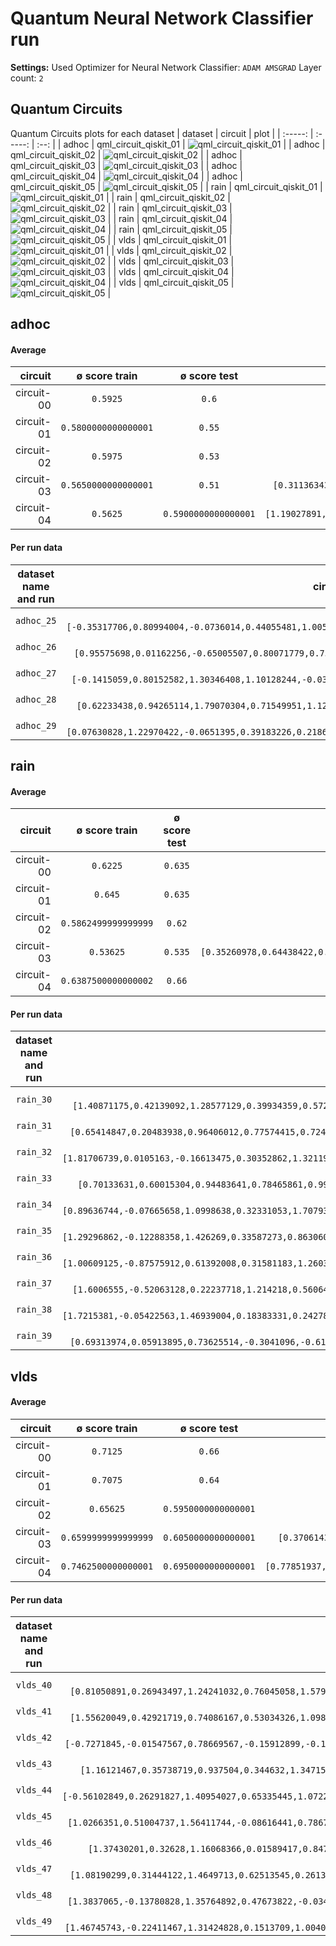 # Quantum Neural Network Classifier run

**Settings:**
Used Optimizer for Neural Network Classifier: `ADAM AMSGRAD`
Layer count: `2`

## Quantum Circuits
Quantum Circuits plots for each dataset
| dataset | circuit | plot |
| :-----: | :-----: | :--: |
| adhoc | qml_circuit_qiskit_01 | <img src="assets/adhoc-qml_circuit_qiskit_01-(3,2)-16-05-2022_00-31-48.png" alt="qml_circuit_qiskit_01" /> |
| adhoc | qml_circuit_qiskit_02 | <img src="assets/adhoc-qml_circuit_qiskit_02-(3,2)-16-05-2022_00-31-48.png" alt="qml_circuit_qiskit_02" /> |
| adhoc | qml_circuit_qiskit_03 | <img src="assets/adhoc-qml_circuit_qiskit_03-(3,2)-16-05-2022_00-31-48.png" alt="qml_circuit_qiskit_03" /> |
| adhoc | qml_circuit_qiskit_04 | <img src="assets/adhoc-qml_circuit_qiskit_04-(3,2)-16-05-2022_00-31-48.png" alt="qml_circuit_qiskit_04" /> |
| adhoc | qml_circuit_qiskit_05 | <img src="assets/adhoc-qml_circuit_qiskit_05-(3,2)-16-05-2022_00-31-48.png" alt="qml_circuit_qiskit_05" /> |
| rain | qml_circuit_qiskit_01 | <img src="assets/rain-qml_circuit_qiskit_01-(5,2)-16-05-2022_00-31-48.png" alt="qml_circuit_qiskit_01" /> |
| rain | qml_circuit_qiskit_02 | <img src="assets/rain-qml_circuit_qiskit_02-(5,2)-16-05-2022_00-31-48.png" alt="qml_circuit_qiskit_02" /> |
| rain | qml_circuit_qiskit_03 | <img src="assets/rain-qml_circuit_qiskit_03-(5,2)-16-05-2022_00-31-48.png" alt="qml_circuit_qiskit_03" /> |
| rain | qml_circuit_qiskit_04 | <img src="assets/rain-qml_circuit_qiskit_04-(5,2)-16-05-2022_00-31-48.png" alt="qml_circuit_qiskit_04" /> |
| rain | qml_circuit_qiskit_05 | <img src="assets/rain-qml_circuit_qiskit_05-(5,2)-16-05-2022_00-31-48.png" alt="qml_circuit_qiskit_05" /> |
| vlds | qml_circuit_qiskit_01 | <img src="assets/vlds-qml_circuit_qiskit_01-(5,2)-16-05-2022_00-31-48.png" alt="qml_circuit_qiskit_01" /> |
| vlds | qml_circuit_qiskit_02 | <img src="assets/vlds-qml_circuit_qiskit_02-(5,2)-16-05-2022_00-31-48.png" alt="qml_circuit_qiskit_02" /> |
| vlds | qml_circuit_qiskit_03 | <img src="assets/vlds-qml_circuit_qiskit_03-(5,2)-16-05-2022_00-31-48.png" alt="qml_circuit_qiskit_03" /> |
| vlds | qml_circuit_qiskit_04 | <img src="assets/vlds-qml_circuit_qiskit_04-(5,2)-16-05-2022_00-31-48.png" alt="qml_circuit_qiskit_04" /> |
| vlds | qml_circuit_qiskit_05 | <img src="assets/vlds-qml_circuit_qiskit_05-(5,2)-16-05-2022_00-31-48.png" alt="qml_circuit_qiskit_05" /> |


## adhoc
#### Average
| circuit | ø score train | ø score test | ø weights |
| ------: | :-----------: | :----------: | :-------: |
| circuit-00 | `0.5925` | `0.6` | `[0.23194334,0.75908875,0.46107423,0.68997736,0.6133991,0.29618265,-0.00863229,1.06296646,0.41559411,0.88468027,0.62814528,0.68811281]` |
| circuit-01 | `0.5800000000000001` | `0.55` | `[0.41594947,0.6558683,0.75034474,0.69450177,0.87158685,0.85755351,0.06219925,1.07353499,0.75257482,0.53236263,0.90907727,0.68409583]` |
| circuit-02 | `0.5975` | `0.53` | `[0.77698681,0.19349111,-0.10369333,0.98029824,0.29306571,-0.12856972]` |
| circuit-03 | `0.5650000000000001` | `0.51` | `[0.31136343,0.35923246,0.01678114,0.54463815,0.74742448,0.4875799,0.27446927,0.36924752,0.84438474,0.37953883,0.27142833,0.36674063,0.40723448,0.3840561,-0.1604631,0.2778155,0.55980308,0.41579545]` |
| circuit-04 | `0.5625` | `0.5900000000000001` | `[1.19027891,-0.0310812,0.62676461,1.25652192,0.31283821,0.19782957,0.12750561,1.21403005,0.61272295,0.26236595,0.38689398,0.64398316,0.90492816,0.36654244,0.77347954,0.42161136,0.62951023,0.41801374]` |


#### Per run data
| dataset name and run | circuit-00: score (train, test) and weights  | circuit-01: score (train, test) and weights  | circuit-02: score (train, test) and weights  | circuit-03: score (train, test) and weights  | circuit-04: score (train, test) and weights  |
| :----------: | :--------: | :--------: | :--------: | :--------: | :--------: |
| `adhoc_25` | `[0.5875,0.65]`, `[-0.35317706,0.80994004,-0.0736014,0.44055481,1.00596843,-0.24829461,-0.19330841,1.36634014,-0.03625876,0.9247251,0.38892336,0.04954814]` | `[0.55,0.5]`, `[-0.12761748,1.27440475,1.62179407,1.58474683,0.57166361,0.74094518,-0.18177646,1.57183405,0.98554501,0.68681653,0.19483069,0.44878415]` | `[0.6125,0.5]`, `[0.95772119,0.28039118,-0.29517352,0.8734679,0.44136612,-0.27501195]` | `[0.5625,0.6]`, `[0.11746491,0.35275507,-0.12881106,0.87846155,0.46479921,0.26540215,-0.4342976,0.59038351,0.74206115,0.23309043,-0.20030809,0.44476472,0.77720634,-0.32534964,-0.32008069,0.31742628,0.80741856,0.64841603]` | `[0.575,0.65]`, `[1.0727962,0.21363988,0.18928955,1.21034789,0.60082452,0.29328319,-0.03026857,1.54878186,0.44558856,1.06561875,0.56673868,0.8721301,1.47556167,0.32378409,0.62050765,0.45097864,0.90607557,0.93022558]` |
| `adhoc_26` | `[0.5875,0.5]`, `[0.95575698,0.01162256,-0.65005507,0.80071779,0.7538695,0.49794338,0.30317096,1.23582415,1.35103403,0.18441246,1.23412957,1.33441009]` | `[0.5875,0.6]`, `[0.51385325,0.53560405,0.14037165,0.48616788,0.90301022,1.05839197,0.51961642,0.62940581,1.07892612,0.69228449,1.14399941,1.08502282]` | `[0.5625,0.5]`, `[0.78554653,0.56221261,0.11311481,1.10787274,0.66739892,0.12324065]` | `[0.5125,0.45]`, `[0.21255383,-0.07271486,0.36649431,-0.14541308,1.25932955,0.31528924,0.43482057,-0.04632345,0.24891801,0.01355871,0.10175694,-0.31307741,-0.45694257,1.27547727,-0.15484312,0.00928756,0.44939839,0.48787714]` | `[0.55,0.7]`, `[1.4127925,-0.31967366,1.41532309,0.78974201,0.68970258,0.25109236,-0.06049677,1.1189099,0.32220999,-0.67809236,0.60079597,0.96625248,0.29021816,0.67404549,0.77599327,0.27243769,0.39130363,0.14097056]` |
| `adhoc_27` | `[0.6125,0.45]`, `[-0.1415059,0.80152582,1.30346408,1.10128244,-0.03440082,0.7780658,-0.24093187,0.84281858,1.45667057,0.72259732,0.30222782,0.39228346]` | `[0.6375,0.35]`, `[0.82610602,0.16581997,0.99417643,-0.4280468,1.24196412,1.45571657,0.29032297,0.3801424,1.03318862,-0.15447503,1.33723275,0.13984142]` | `[0.575,0.4]`, `[0.26403922,0.01310327,-0.44279643,1.19711385,0.1366751,0.11946914]` | `[0.6125,0.35]`, `[0.32550559,0.29951008,-0.24181476,0.05846803,0.73701264,-0.09235915,0.01009911,1.43466486,0.42082258,-0.05490512,0.61934154,0.25311314,1.33683544,-0.39296069,0.03546106,0.4651611,0.63728421,0.09184215]` | `[0.6375,0.3]`, `[1.49123815,-0.02394168,0.64697969,1.38362246,0.16372252,-0.62191858,0.55653197,1.13356905,0.66584165,1.18601249,0.24185155,0.36494694,1.07862983,0.36994336,0.80248026,0.68482668,0.59000305,0.27479984]` |
| `adhoc_28` | `[0.6,0.6]`, `[0.62233438,0.94265114,1.79070304,0.71549951,1.12290703,0.50361184,0.26824438,1.20057066,0.02180891,1.3554155,0.88348636,1.51264361]` | `[0.5625,0.55]`, `[1.05438076,0.5629104,1.85996869,0.97612383,0.81418254,0.72252492,0.42046458,1.24086149,0.49399242,0.68944716,1.00362684,1.61444892]` | `[0.6375,0.55]`, `[1.06426239,0.09215243,-0.11792913,0.78186272,0.05762668,-0.38924063]` | `[0.6,0.5]`, `[0.89541414,1.43936908,0.10995339,0.85422333,1.06118213,1.05616646,1.43684774,-0.27960086,1.30016142,1.66735614,0.60492426,0.65621378,-0.22613128,1.38938729,-0.32780613,0.09743623,0.65658296,0.7571831]` | `[0.5625,0.6]`, `[1.14598486,-0.00691838,0.09849336,1.55668298,0.10856597,0.40480074,0.04969026,0.94211898,0.70882019,0.14250517,0.16799324,0.26498507,0.77701991,0.21301403,0.71851807,0.25066891,0.81500291,0.33502543]` |
| `adhoc_29` | `[0.575,0.8]`, `[0.07630828,1.22970422,-0.0651395,0.39183226,0.21865134,-0.05041316,-0.18033653,0.66927878,-0.71528421,1.23625097,0.33195928,0.15167873]` | `[0.5625,0.75]`, `[-0.18697519,0.74060234,-0.86458712,0.85351712,0.82711374,0.31018892,-0.73763127,1.54543119,0.17122193,0.74773998,0.86569667,0.13238183]` | `[0.6,0.7]`, `[0.81336471,0.01959605,0.22431763,0.941174,0.16226172,-0.22130579]` | `[0.5375,0.65]`, `[0.00587867,-0.22275705,-0.02191617,1.07745094,0.21479886,0.8934008,-0.07512348,0.14711354,1.50996056,0.03859399,0.23142698,0.7926889,0.60520445,-0.02627371,-0.03504661,0.49976634,0.24833128,0.09365884]` | `[0.4875,0.7]`, `[0.82858284,-0.01851215,0.78373737,1.34221426,0.00137548,0.66189015,0.12207118,1.32677045,0.92115434,-0.40421433,0.35709047,0.75160119,0.90321122,0.25192526,0.94989844,0.44914488,0.44516599,0.40904729]` |


## rain
#### Average
| circuit | ø score train | ø score test | ø weights |
| ------: | :-----------: | :----------: | :-------: |
| circuit-00 | `0.6225` | `0.635` | `[1.17920246,-0.03541176,0.85966083,0.43322118,0.7634201,0.1523498,0.59013349,0.64739669,0.34240331,0.49056907,0.83935489,-0.12985498,0.92616163,0.72780761,1.03978248,0.12027326,0.69336758,0.58870785,0.17203472,0.53968684]` |
| circuit-01 | `0.645` | `0.635` | `[1.03848064,0.0792923,0.64483247,0.50857745,0.80144813,-0.11997037,0.54106231,0.66475957,0.02459987,0.23511356,0.68516241,0.08017577,0.63409283,0.81129176,1.13191563,0.2142094,0.71362339,0.30747315,0.16177377,0.26030236]` |
| circuit-02 | `0.5862499999999999` | `0.62` | `[-0.05822598,0.86989917,0.57894476,0.07524438,0.1061666,0.02950168,0.73343522,0.60156934,0.28996971,0.24752398]` |
| circuit-03 | `0.53625` | `0.535` | `[0.35260978,0.64438422,0.31647926,0.57862872,0.83450426,0.33721283,0.5506662,0.30247795,0.24557069,0.31084549,0.40588933,0.36026826,0.38546269,0.26764504,0.47522827,0.2677799,0.531041,0.31518526,0.61652426,0.64190065,0.17190835,0.94112676,0.5171793,0.58078146,0.60051545,0.44231937,0.44483097,0.47276092,0.58734178,0.50092631]` |
| circuit-04 | `0.6387500000000002` | `0.66` | `[]` |


#### Per run data
| dataset name and run | circuit-00: score (train, test) and weights  | circuit-01: score (train, test) and weights  | circuit-02: score (train, test) and weights  | circuit-03: score (train, test) and weights  | circuit-04: score (train, test) and weights  |
| :----------: | :--------: | :--------: | :--------: | :--------: | :--------: |
| `rain_30` | `[0.6125,0.65]`, `[1.40871175,0.42139092,1.28577129,0.39934359,0.57262938,0.8405726,0.22698286,1.51801634,0.86299406,1.10006892,0.65908505,-0.29884787,1.23494828,1.04730829,1.36752789,0.72755412,0.88369402,0.97999548,0.23434778,1.06610003]` | `[0.65,0.65]`, `[1.09319374,-0.71407331,0.37440353,0.33919699,1.10560473,-0.2144952,0.42451862,0.82984893,0.0916362,0.21556019,0.62150872,-0.27689358,-0.38835641,0.56646243,1.10937154,-0.04751444,0.73152306,0.09511436,-0.05179831,0.00468976]` | `[0.5625,0.65]`, `[-0.04575318,0.73552742,0.49008772,-0.24196069,-0.32638635,0.17678916,0.70023591,0.6408417,0.49039376,0.69944475]` | `[0.4375,0.35]`, `[0.47694732,0.7317557,0.38149784,0.65373118,0.70001031,0.45690493,0.99429581,0.83773226,0.11531552,0.85970089,0.57373305,0.8885474,0.83465929,0.3162841,0.16636131,0.77405821,0.97487298,0.4294156,0.82573061,0.88521642,0.6715978,0.61586233,0.41893451,0.29530119,0.17402096,0.53417409,0.63242409,0.72378858,0.4605817,0.49241021]` | `[0.6625,0.75]`, `[-0.05745135,0.70585338,0.41120301,0.02614122,0.59835441,0.42695853,-0.25199623,1.49240365,-0.11867431,0.39788691,0.34772795,1.23749981,0.85223657,0.42786363,0.83197192,0.13565459,1.18841347,0.091323,0.09543525,0.48039333,0.21436868,0.22299377,1.41042315,0.24352812,0.89453914,0.5759199,0.09451111,0.84148551,0.36498335,0.4428989]` |
| `rain_31` | `[0.6,0.5]`, `[0.65414847,0.20483938,0.96406012,0.77574415,0.72456463,1.22044585,0.66473288,1.29040798,0.50865216,1.15553368,1.36881145,-0.25566954,1.49050458,0.89479769,0.99714621,0.37915333,0.00402869,1.43331924,0.78137242,1.14056947]` | `[0.575,0.45]`, `[0.34983247,0.73772356,0.44889872,0.37767666,0.85734069,0.66429324,0.07748491,1.30804098,0.82498734,0.70262091,1.47048485,0.73908433,1.45306408,1.38453123,1.1975048,0.98275158,0.94305869,0.68838751,0.74903148,1.1850096]` | `[0.5875,0.45]`, `[-0.20050019,0.91112341,0.45554278,-0.10219423,0.27399333,-0.11442942,0.92102716,0.56634174,0.38966904,-0.02897528]` | `[0.5625,0.4]`, `[0.24301584,1.34992377,-0.12483757,1.45959598,1.44925807,0.41059782,-0.04119756,0.64067232,0.16096198,-0.16766467,1.05399994,-0.26155135,1.19498628,0.148123,0.82326452,0.39938691,0.71369251,0.64204709,1.45412478,1.12835003,-0.39581868,1.28144676,-0.04953553,0.65762696,1.21379198,0.67342267,0.82611205,0.37333861,0.16363448,0.16397631]` | `[0.575,0.4]`, `[0.04529466,0.05234508,1.57776121,0.0311064,1.4952709,-0.15016594,0.47430049,1.05825041,0.06397093,-0.62438467,1.2572673,1.0622739,0.26196589,0.74229977,0.69337759,0.08937145,0.99835139,1.15265815,0.09396632,0.53036638,-0.10149012,0.72307968,1.2335984,0.80624256,0.04793167,0.64238062,0.5241254,0.52769945,0.29645059,0.54789285]` |
| `rain_32` | `[0.6875,0.6]`, `[1.81706739,0.0105163,-0.16613475,0.30352862,1.32119727,-0.16890062,-0.08113868,-0.02301355,0.07445918,0.19914288,0.46107091,-0.50353381,0.35122264,0.94264864,0.91213863,-0.2122615,0.9634803,0.79325023,-0.22367295,0.13543431]` | `[0.7,0.55]`, `[1.24223942,-0.50942102,0.33483344,0.46771726,1.23589431,-0.323197,0.33479836,0.27458234,-0.30040166,-0.54554065,1.25355349,-0.13171813,0.28091256,1.17402256,1.63435493,-0.31962012,0.4382316,0.4876729,0.08293162,0.45162731]` | `[0.675,0.8]`, `[-0.50459531,0.77548458,0.51254783,0.62893328,1.13955088,0.08330522,0.45597417,0.3779029,-0.08148654,-0.93365935]` | `[0.6625,0.65]`, `[0.04370313,1.5440631,0.15534774,-0.0186533,1.64747192,0.33895723,1.38409171,-0.19439663,0.89772171,0.81545898,0.4935053,0.22120584,-0.39360186,1.41982597,-0.45840496,0.0992056,0.86320567,0.19171552,0.90776243,1.36878928,-0.27618468,1.50548048,0.84044943,-0.18452146,1.02665219,0.0711004,0.62219952,0.1957461,0.41942042,0.4781742]` | `[0.6625,0.55]`, `[-0.01850428,0.78752897,-0.27350605,0.17722278,0.42388555,0.38624338,-0.03357098,1.54039534,-0.04795165,1.27181688,0.30400125,0.97397892,0.90049042,0.16987039,0.13172816,0.39754084,1.15061873,1.09162772,0.03653955,0.39065801,0.05419377,0.17518405,0.71799596,0.66334388,0.59061821,0.51569408,0.54848855,0.99835908,0.46646203,0.57136023]` |
| `rain_33` | `[0.5,0.55]`, `[0.70133631,0.60015304,0.94483641,0.78465861,0.99613616,0.99353891,0.72945805,1.15804382,1.0566948,0.93040165,0.68159092,0.56222997,0.80461793,0.70391544,0.9250744,0.98954924,0.93931084,0.40645264,0.77301388,1.46240873]` | `[0.6125,0.7]`, `[1.72813818,0.47251505,1.68174436,-0.01663497,0.41161403,-0.48367706,1.33527529,1.33506945,0.10112205,0.62421228,0.17210172,0.19756123,1.33852897,0.01214552,1.38512207,0.09823798,0.37172865,-0.0319941,0.23832864,-0.11751412]` | `[0.6,0.6]`, `[0.2751815,0.6975783,0.71261614,-0.05262672,-0.67624667,-0.09238101,0.77130228,0.74466524,0.28955327,1.07684047]` | `[0.5125,0.5]`, `[-0.28582739,1.3678537,0.52016016,0.360982,1.47537831,0.45993343,-0.30330488,1.43344829,-0.15680691,0.1390386,0.87501541,0.25077206,-0.13043315,-0.19691272,0.7535053,0.58640348,0.73832546,0.0553483,-0.25377516,1.11552509,-0.17971163,1.59523117,1.3863089,0.44921002,1.41316429,0.53802968,0.10223845,0.38957948,0.33542703,0.53902593]` | `[0.675,0.75]`, `[0.53733205,0.6679788,0.77755411,-0.10349682,0.54104452,-0.08189928,0.53575172,1.00302097,0.2416563,0.07766577,0.99783302,1.05575027,0.84396773,0.36418835,0.41435587,0.0833858,0.91643194,0.22969728,-0.08544398,0.51717962,0.33620876,0.51034087,1.38720513,0.57121205,0.65707739,0.33862283,0.41539736,0.43964658,0.77548423,0.13334067]` |
| `rain_34` | `[0.675,0.7]`, `[0.89636744,-0.07665658,1.0998638,0.32331053,1.70793574,0.33368093,0.68346076,-0.11473787,0.24229568,1.70159985,-0.67771264,-0.06257646,1.67767981,0.4601895,1.02966555,0.09117632,0.83476799,-0.01610065,-0.02558288,0.34845056]` | `[0.7125,0.65]`, `[1.43439649,0.60937841,1.06452916,0.10796006,0.76981273,-0.72935752,0.72915035,1.10130452,0.06024047,0.20031992,0.29082062,1.23674331,1.63596185,0.36297886,1.25978818,0.28616249,0.74555675,-0.30382267,0.49745639,-0.12175383]` | `[0.5625,0.6]`, `[-0.04743238,0.91278383,0.50389783,-0.17931969,0.33944184,0.05588015,0.79057734,0.63476666,0.32313172,0.19287889]` | `[0.5375,0.5]`, `[1.32849187,0.10434181,0.29996938,1.57952288,0.38835129,1.20886913,1.03876452,-0.19151493,0.21714123,-0.1901748,0.22276339,0.22076247,-0.05395369,0.00764228,0.02353018,0.05906862,-0.23422318,-0.27429591,1.38367948,-0.31215971,1.57803404,0.82927483,0.28537941,1.23853667,0.73070429,0.43131416,0.11913888,-0.02674922,0.26640855,0.49782459]` | `[0.7,0.6]`, `[0.02627652,0.39617552,0.74280525,-0.10975186,1.21896804,-0.04404575,0.30706902,0.99078212,0.18131114,0.19531431,0.1326516,1.07391277,0.52711931,0.57874116,0.10468559,-0.03014262,0.8198203,0.29134585,-0.16520266,0.6418222,0.15526961,0.47046415,1.33555687,0.81487735,0.03333783,0.63939125,0.49315365,1.01015569,0.11352936,0.28222262]` |
| `rain_35` | `[0.6625,0.65]`, `[1.29296862,-0.12288358,1.426269,0.33587273,0.86306074,-0.63867564,1.31100003,0.36505366,-0.36852466,-0.15022645,0.85723052,0.03678222,0.68071413,1.07851391,1.18015868,-0.37978885,0.36145291,-0.14927865,0.15118547,0.53937431]` | `[0.6375,0.7]`, `[1.50544597,-0.12064368,0.03091975,0.78789197,0.88071543,-0.51620804,0.21608807,0.56568232,-0.03859479,-0.15791216,0.87706355,-0.66568057,0.42220737,1.11488069,1.41375065,-0.21353611,0.9638084,0.37655757,-0.22008606,0.50333304]` | `[0.5625,0.7]`, `[0.06267914,1.26547139,0.77503499,0.56963499,0.45075338,0.11229149,0.52298952,0.45688641,-0.09129725,-0.03856031]` | `[0.5125,0.65]`, `[0.07933924,1.50388508,-0.28700768,0.4576595,-0.22084153,-0.19706427,-0.00773394,0.32978878,-0.16283183,0.52549963,-0.28089621,0.14237723,1.00553083,-0.18126568,1.01285382,-0.05830859,0.37659464,0.52539216,-0.25545455,0.2463719,0.09173013,1.59283621,-0.01657807,0.70192472,0.10825372,0.74029516,0.54661426,1.01464924,0.72592372,0.25341665]` | `[0.6125,0.65]`, `[-5.82223024e-02,1.12384591e-01,1.12861360e+00,7.33094427e-03,6.51877468e-01,5.64982592e-01,-4.22321133e-01,1.24109312e+00,-5.59620793e-01,1.49047006e+00,8.27383511e-01,1.21406165e+00,8.40956422e-01,7.27179416e-02,5.70431377e-02,4.65046666e-01,6.98300908e-01,-2.63302978e-01,1.03852527e-03,2.48191970e-01,-4.76840527e-03,-7.90305291e-02,7.69058334e-01,4.14933791e-01,7.21986547e-01,1.37613085e-02,6.43807535e-01,8.01237052e-01,1.78141981e-01,4.53829135e-01]` |
| `rain_36` | `[0.5875,0.7]`, `[1.00609125,-0.87575912,0.61392008,0.31581183,1.26038489,-0.13988832,0.14209637,0.74058719,-0.21121986,0.09286973,1.46538166,-0.21009113,0.19653127,0.62201687,0.52785097,-0.1336941,0.34666066,0.5618925,-0.21630916,0.19180617]` | `[0.6,0.65]`, `[0.70551195,1.02946419,-0.16037715,1.53338228,0.68002085,1.33031747,0.2973834,0.41031361,-0.18335818,0.50712866,1.32914116,0.43032696,-0.75020919,1.60276439,0.18513052,1.19080891,0.40316017,1.31734662,-0.00285736,0.30737317]` | `[0.55,0.65]`, `[-0.10016074,0.95076457,0.51548072,0.12439245,0.29120218,-0.00910817,0.94866044,0.71056912,0.53097252,0.21387926]` | `[0.5125,0.65]`, `[0.43203108,0.13067836,-0.25685535,-0.33379931,0.31532251,-0.27179228,1.10486222,0.14419982,0.30930819,0.44733656,-0.25626628,-0.23849489,0.66511821,0.17556109,0.01066482,-0.31349754,0.11122942,0.3564092,0.2926277,-0.30313887,0.43652032,0.89853545,-0.04679812,0.24567626,-0.23901391,0.75348775,0.51527632,0.45378817,0.96667137,0.35415646]` | `[0.5875,0.7]`, `[-1.28799832e-02,5.69285528e-01,7.49717639e-01,2.87990200e-02,-7.92112253e-02,5.44129238e-01,-2.85645828e-01,1.14930951e+00,-4.63742731e-01,2.17962888e-01,6.58815019e-01,1.01397164e+00,7.26393040e-01,6.61283606e-01,6.89268824e-01,4.90079257e-01,8.18079440e-01,4.09773620e-01,4.58705492e-04,7.26731428e-01,4.50291321e-02,2.56290962e-01,9.38855427e-01,2.70350631e-01,5.98093773e-01,1.45797436e-01,7.59966911e-02,2.58758871e-01,2.61884302e-01,7.03638743e-01]` |
| `rain_37` | `[0.675,0.8]`, `[1.6006555,-0.52063128,0.22237718,1.214218,0.56064172,-0.56062857,0.7276212,0.1175106,-0.09194491,0.26110324,1.05250745,-0.55027746,0.49832499,1.39560903,0.82949494,-0.08123936,0.5558871,0.81058687,-0.33170012,0.16320344]` | `[0.7,0.75]`, `[-0.47819998,-0.08653236,0.52395041,0.60221907,1.35262506,0.22881325,0.46802372,0.30410591,0.08810903,0.30162683,-0.94003809,-0.28013094,0.82316123,1.55747376,1.31748155,0.07211739,0.53278621,0.09907932,0.09133222,-0.07175247]` | `[0.575,0.65]`, `[0.10085738,1.17536236,0.75812104,0.62368383,0.42976949,0.03582784,0.16182047,0.44466816,-0.38285706,-0.1919286]` | `[0.575,0.55]`, `[0.16868477,-0.31095943,0.64815687,1.48252348,1.71115681,0.21694693,1.34345292,-0.19711835,0.74473067,-0.29960306,0.09809337,0.71700388,-0.35433649,0.20698706,0.53671255,-0.15236019,0.17751057,-0.39100944,0.80872095,1.28538627,-0.1651526,0.27152541,0.66194271,1.64421531,1.00497973,0.26022227,0.12287819,0.32055495,0.7899059,0.72480768]` | `[0.675,0.7]`, `[-0.01412021,1.32690014,-0.10370024,-0.09141849,1.2378523,0.07604142,-0.01013261,0.66396084,0.16529188,1.02633796,0.46100057,1.29900148,0.42127079,0.52202988,0.56733256,0.063496,1.10898402,0.33770236,0.01007614,0.96316766,0.07592037,1.1097043,1.48608545,1.33048062,0.53077922,0.8454509,0.55955319,0.60641233,0.45925178,0.79814329]` |
| `rain_38` | `[0.65,0.8]`, `[1.7215381,-0.05422563,1.46939004,0.18383331,0.24278292,-0.70902205,0.77024347,-0.33112065,0.59008276,-0.22358461,0.99414981,0.12853783,0.95446644,-0.46684386,1.7979246,0.08092863,0.69089942,0.00602539,-0.26766319,0.42052881]` | `[0.65,0.8]`, `[1.17365198,-0.71695765,1.03799049,1.55626252,0.20350365,-0.74065123,0.96576627,0.35418815,-0.09843194,0.19967368,1.54928543,-0.21588543,0.53317565,0.99169177,0.744455,0.04025327,0.66133445,0.22869659,-0.30941933,0.42458391]` | `[0.6,0.6]`, `[-0.02772161,0.54413283,0.60194192,-0.34507752,-0.74073447,-0.04321045,0.8844363,0.75098134,0.80119838,1.04902344]` | `[0.475,0.7]`, `[0.94471139,0.12870471,0.26602351,0.48952424,0.82448731,0.28889078,0.22700606,0.08056121,0.4446035,0.18182658,0.07831126,0.38240136,0.43640601,0.42448569,0.74308533,0.76823203,0.77867447,0.85608751,0.82013088,0.54107277,0.28080937,1.03169512,0.14173921,0.3068913,0.8617741,0.10081855,0.0741105,0.44748613,0.915808,0.85007854]` | `[0.65,0.8]`, `[-0.1278208,1.27995564,0.78694184,0.10734395,-0.01000398,0.20581598,0.11966281,1.22783767,-0.07495036,-0.18484599,0.46211395,0.97646768,0.38896331,-0.01395198,0.86772206,0.10510623,1.38884578,0.56421773,0.02128318,0.69293497,0.06743371,0.57515337,0.40189619,-0.00679983,0.73999786,0.37701015,0.15936884,0.72069572,0.01753544,0.40228893]` |
| `rain_39` | `[0.575,0.4]`, `[0.69313974,0.05913895,0.73625514,-0.3041096,-0.61513243,0.3523749,0.72687795,1.7532194,0.76054393,-0.16121815,1.5314338,-0.14510352,1.37260619,0.59992063,0.83084295,-0.25864528,1.35349386,1.0609355,0.84535591,-0.07100746]` | `[0.6125,0.45]`, `[1.63059615,0.09146985,1.11143202,-0.66989731,0.51734983,-0.4155416,0.56213414,0.16445951,-0.29930982,0.30344591,0.22770269,-0.23164943,0.99248218,-0.6540336,1.0721971,0.05243302,1.34504596,0.11769342,0.54281841,0.03742725]` | `[0.5875,0.5]`, `[-0.09481444,0.73076299,0.46417665,-0.27302189,-0.11967761,0.09005205,1.17732866,0.68807009,0.63041926,0.43629655]` | `[0.575,0.4]`, `[0.09500056,-0.10640461,1.56233775,-0.34479944,0.05444763,0.45988462,-0.23357486,0.14140671,-0.11443716,0.79703623,1.20063406,1.27965857,0.65025153,0.35571963,1.14070981,0.5156105,0.81052749,0.76074256,0.18169546,0.46359329,-0.32274058,-0.21062013,1.54995058,0.45295364,-0.28917282,0.32032896,0.88731742,0.83542717,0.82963666,0.65539258]` | `[0.5875,0.7]`, `[0.4220667,0.52027311,1.17979888,0.00471695,0.26773848,0.50508533,0.11246045,1.05894488,-0.0155621,-0.14932097,1.16435647,0.91380569,1.33248457,0.45609027,0.0104774,0.64587717,1.37648174,-0.07316388,0.00268013,0.15613837,0.3202869,0.19129432,1.37423337,0.19890826,0.36515654,0.40314608,0.19963703,0.82041816,0.29445617,0.25003576]` |


## vlds
#### Average
| circuit | ø score train | ø score test | ø weights |
| ------: | :-----------: | :----------: | :-------: |
| circuit-00 | `0.7125` | `0.66` | `[0.85737151,0.20923276,1.19786815,0.33126256,0.77841232,0.49058146,0.80957508,0.25068217,0.46639049,0.88413395,0.70106388,0.39285482,1.24392083,0.52461872,0.71677101,0.36506015,0.84819188,0.09500256,0.66044771,0.61903403]` |
| circuit-01 | `0.7075` | `0.64` | `[0.83762542,0.52360066,0.69585212,0.71530991,0.70695819,0.47389042,0.86971298,0.31573379,0.49001187,0.79904734,1.18357571,0.34702543,0.86007836,0.74066656,0.80257153,0.61675707,0.95459364,0.23611362,0.72615084,0.84162335]` |
| circuit-02 | `0.65625` | `0.5950000000000001` | `[0.73428888,0.9747713,0.40838877,0.32870354,0.39040246,0.41226404,0.64968871,0.34304178,0.48305391,0.54207822]` |
| circuit-03 | `0.6599999999999999` | `0.6050000000000001` | `[0.37061438,0.20968714,0.30238687,0.26364307,0.4254234,0.39293059,0.63774523,0.32256631,0.34220545,0.3126436,0.26708752,0.3312277,0.48457674,0.39951088,0.41063713,0.21180349,0.12247854,0.34650995,0.11278402,0.34758075,0.52265534,0.46647431,0.22781447,0.59043932,0.49939088,0.53869286,0.56469811,0.5802539,0.5579032,0.49221119]` |
| circuit-04 | `0.7462500000000001` | `0.6950000000000001` | `[0.77851937,0.19560457,0.40149116,0.73731079,0.25541347,0.07026174,0.3778533,0.49488891,-0.09591303,1.00902427,0.41450522,0.91622378,0.09922712,0.21087683,0.55574787,0.45263116,0.84804324,0.38822754,0.80904108,0.52186829,0.03647389,0.61138624,0.21679623,1.16907847,0.50109719,0.52751309,0.44302303,0.45330668,0.50315113,0.43393006]` |


#### Per run data
| dataset name and run | circuit-00: score (train, test) and weights  | circuit-01: score (train, test) and weights  | circuit-02: score (train, test) and weights  | circuit-03: score (train, test) and weights  | circuit-04: score (train, test) and weights  |
| :----------: | :--------: | :--------: | :--------: | :--------: | :--------: |
| `vlds_40` | `[0.7625,0.9]`, `[0.81050891,0.26943497,1.24241032,0.76045058,1.57912817,1.0402882,1.14506834,0.30526441,-0.20797197,1.26659779,0.68355761,0.11543989,1.12914768,1.18996756,0.89012571,0.60570678,1.28810089,-0.07346169,1.17721056,0.77961777]` | `[0.6625,0.85]`, `[-0.29942724,0.71323802,0.410146,1.4247302,0.42519318,-0.47319767,-0.23467388,0.44603317,-0.8255233,0.83291345,1.31518922,0.75712157,0.452076,0.92477633,0.24424934,0.59320116,0.06025624,-0.13556908,1.55741419,1.44987574]` | `[0.6375,0.8]`, `[0.62454685,1.17627953,0.26316273,0.15744273,-0.6016923,0.23144397,1.4394619,0.4571358,0.61971488,0.64656414]` | `[0.6125,0.8]`, `[-0.06709952,-0.18972765,-0.31151563,0.10021059,1.15409205,0.2487466,0.17245115,0.45207868,1.19093703,0.7586928,0.55485675,0.34799005,0.69545729,1.43715169,0.66423121,-0.08241436,0.30535119,0.3788677,0.25690369,0.17218572,0.26972486,-0.34649492,0.02665922,-0.13108526,1.83436852,0.75798299,0.76288206,0.61666075,0.43746551,0.51279946]` | `[0.65,0.85]`, `[-7.17729354e-02,3.82858411e-01,6.34382128e-01,1.01901153e+00,1.55524769e+00,6.62208681e-01,6.82306473e-02,5.26240347e-01,-6.89306708e-01,-3.05748936e-01,5.75753225e-01,8.65291099e-01,1.88333627e-01,6.40246204e-01,8.58311832e-01,9.63254077e-02,7.58164651e-01,2.07915201e-01,5.17932172e-01,7.22537490e-01,-1.07749294e-02,-1.07565632e-01,1.00747204e-02,-8.81757796e-01,1.88800739e-01,2.29807478e-01,-6.17987870e-05,4.19695654e-01,1.07800883e-01,3.26985097e-01]` |
| `vlds_41` | `[0.6625,0.65]`, `[1.55620049,0.42921719,0.74086167,0.53034326,1.09807489,0.11076438,1.35350028,0.90573265,1.31479079,0.29373844,1.10724257,0.46808017,1.30201556,-0.50806162,0.55295623,0.25762575,1.62149942,1.42891457,1.32328034,0.26731596]` | `[0.675,0.65]`, `[1.43082391,0.34155161,1.04963743,-0.00484065,0.49996186,-0.10429597,1.5105528,-0.39649781,0.51397603,-0.39227846,1.38790198,0.57626222,1.20576219,0.41109314,0.49432102,0.23510414,1.33920731,-0.16927914,0.45970345,0.44124781]` | `[0.6375,0.6]`, `[1.34261737e+00,1.95603205e-01,9.46513930e-04,8.29370163e-01,1.37537260e+00,1.73463860e-01,-5.08961939e-01,-7.95149255e-02,1.39521863e+00,1.40174319e+00]` | `[0.65,0.65]`, `[0.17230668,0.75710145,0.27044538,-0.06686728,-0.28620437,0.64237512,1.4234172,0.53622557,0.47956596,-0.24031785,1.37290225,0.18717602,1.05993009,0.84879529,-0.00725453,0.14846697,-0.16274291,0.18878451,-0.2835026,0.2772265,-0.20220427,1.42633729,-0.41051874,0.3453895,0.30937344,0.79237764,0.85555524,0.78914658,0.79209711,0.51124024]` | `[0.8875,0.75]`, `[1.3514941,0.27560419,0.31598855,1.30039623,1.37175961,-0.7478703,0.80898752,0.19884279,0.20708408,1.00984142,0.18507945,0.27482722,-0.43755348,-0.19206262,0.01140477,0.86257519,0.96881577,0.38660256,1.03924333,0.85342883,0.058042,-0.21466896,0.05393131,1.50995019,0.12302494,0.45353612,0.18313401,0.31178823,0.45859116,0.81518719]` |
| `vlds_42` | `[0.675,0.6]`, `[-0.7271845,-0.01547567,0.78669567,-0.15912899,-0.17856293,1.40414388,0.57243092,0.61170919,0.36418367,0.45483123,-0.74219546,0.78848295,1.8483474,0.36877077,0.2682429,1.94408326,0.21207025,0.13618015,0.72269394,-0.40917597]` | `[0.6875,0.6]`, `[-0.0700305,0.43322156,1.11869588,0.78170817,0.23735593,0.8653452,1.00874657,1.66293315,0.90253995,1.07575137,1.25205939,0.03272259,1.12507815,0.60135321,0.74106708,1.72627505,0.87883794,0.91061388,1.24639485,1.37967272]` | `[0.65,0.6]`, `[-0.40021265,-0.09968619,-0.00871456,-0.27037889,1.42304803,-0.02850888,-0.44842654,0.13334395,-0.17730462,1.53132164]` | `[0.6625,0.6]`, `[1.24635173,0.30639268,-0.03711758,0.6097734,-0.12291289,1.56126141,0.1136813,-0.10758113,-0.30052511,0.45329989,-0.18988119,0.49962714,0.32462204,-0.14101347,1.13257161,0.6241654,-0.11877787,-0.08179052,-0.04356082,0.39880472,1.66954548,-0.40254874,0.35689755,1.31140851,-0.06135333,0.77393346,0.39521567,0.83685522,0.47680118,0.84770762]` | `[0.8125,0.65]`, `[1.76345319,-0.28339912,0.50741818,1.03435943,-0.30465774,0.23203657,0.78910428,0.34090813,0.17615515,1.35691946,0.45800147,1.24334902,-0.51089312,0.25927922,0.39468143,1.05581288,0.92048884,0.59290249,0.31430721,0.2210301,0.02821457,0.9090228,0.32980077,1.45117972,0.53250277,0.73515033,0.31172118,0.62025729,0.43772463,0.33023315]` |
| `vlds_43` | `[0.75,0.7]`, `[1.16121467,0.35738719,0.937504,0.344632,1.34715525,0.27693133,1.00287669,-0.43923888,0.31598128,1.38857591,0.98001342,0.92392669,1.2956331,0.99485976,1.51529252,0.44294894,1.47806607,-0.39167154,0.55622154,0.07086738]` | `[0.8125,0.7]`, `[1.29547715,1.27452382,0.82221703,1.34266748,0.11800171,-0.04389905,-0.42127024,0.38475023,-0.11205429,1.0540298,1.314388,0.98476615,1.67261237,0.41360235,0.02163833,0.21570724,0.05559832,0.21406589,1.04695397,1.62558819]` | `[0.675,0.65]`, `[1.27995242,1.38512659,0.00457851,-0.26139842,-0.08908612,1.13606919,1.40820684,0.17747056,1.23910285,0.1719103]` | `[0.65,0.65]`, `[1.55014166e+00,-5.20299465e-01,2.86508969e-01,1.52451788e-01,-2.54291035e-01,7.60989240e-01,1.47833482e-01,2.35484947e-01,5.82824315e-01,2.66345652e-01,-4.90319626e-02,9.72127588e-01,2.40850066e-01,-9.01875811e-04,7.96947654e-01,1.32794597e+00,5.75427260e-01,-2.85610014e-01,-1.36085953e-01,2.96021349e-01,1.46484587e+00,2.35227426e-01,-4.03918789e-02,3.71334213e-01,6.34116595e-02,9.17614780e-01,9.75074382e-01,8.36879282e-01,9.19493748e-01,3.88312651e-01]` | `[0.7625,0.7]`, `[0.36475913,0.01174292,0.38614717,1.14562865,-0.38831606,0.47824216,0.06354093,0.55458964,-0.22710418,1.38365541,0.25964518,0.39679261,-0.60932695,-0.2570195,0.95696183,-0.05023799,0.51426557,0.39482056,1.19515649,0.53366567,0.03812594,-0.57560273,0.20724378,1.31223283,0.52683802,0.54332144,0.62475043,0.34733475,0.89063173,0.34957394]` |
| `vlds_44` | `[0.7875,0.85]`, `[-0.56102849,0.26291827,1.40954027,0.65335445,1.07229958,-0.89318973,0.14403464,-0.21597284,0.54140977,1.25013408,-0.54269298,0.51534137,1.95642702,1.07157171,0.9443947,-0.58437233,0.31420575,0.07539217,0.50991921,0.68960588]` | `[0.675,0.6]`, `[1.3222571,0.12687507,1.05944308,0.78616523,1.60599669,-0.47197498,1.10677765,0.2322254,0.70700038,0.39409293,1.34604342,0.29300782,1.3719671,0.38257084,1.02977928,0.46641409,1.5159224,-0.22905011,0.20731809,-0.14734912]` | `[0.6625,0.55]`, `[0.36469682,1.7081918,1.26200974,1.29790245,0.12922261,0.05880136,1.13119957,0.2577053,-0.63624396,0.07285169]` | `[0.675,0.55]`, `[0.16722382,0.08686078,-0.21974623,0.44622038,1.5778531,0.04138517,0.00661609,0.27261623,0.14651035,0.69764275,-0.23243251,1.20785188,0.78439644,-0.03731679,-0.27145318,-0.06948913,0.18100706,0.19152818,-0.28777622,1.17625351,0.38811777,-0.16194391,0.12107779,0.82792819,1.20316145,0.50081576,0.08590224,0.33067955,0.39602753,0.79708472]` | `[0.725,0.7]`, `[1.33516723,0.2426991,0.65004188,1.08298795,0.09475365,-0.57061774,0.9939234,0.04658899,0.14917504,1.39582549,-0.25218784,1.4342411,0.10233094,0.24360883,0.8232583,1.17687941,0.55832515,0.49392911,1.18479248,0.8027269,-0.06067285,1.43358033,0.51742347,1.18532934,0.67768683,0.86514001,0.86329252,0.53368131,0.06131574,0.7763757]` |
| `vlds_45` | `[0.6875,0.6]`, `[1.0266351,0.51004737,1.56411744,-0.08616441,0.78678726,0.62902585,1.47943444,-0.4307276,0.58935126,0.06236411,1.57977501,0.7625291,0.55136111,-0.09757912,1.13115176,-0.03740594,1.19279896,-0.48920576,0.23125205,0.20159069]` | `[0.775,0.75]`, `[1.19452694,0.45184937,0.10082814,0.93661146,1.00902358,1.03944909,0.92091319,-0.18278419,0.63681798,1.21385865,0.98508689,0.54306697,0.6908141,1.12030181,1.29395967,0.01457763,1.62729335,-0.15715725,0.3744843,0.07388605]` | `[0.6375,0.6]`, `[1.01399069,0.19783137,0.09206947,1.0596104,1.61111405,0.09159175,-0.56377952,-0.06765933,1.09090262,1.46243088]` | `[0.6625,0.6]`, `[-0.14856795,0.42962843,0.06887835,1.12671696,1.61248597,0.33560333,1.40355012,0.46733104,-0.41286127,0.75912914,0.52468211,-0.0976787,0.52601363,1.25255357,0.2020027,0.06721572,0.10795906,0.06209133,1.64459923,0.74235873,0.17895616,1.58240204,-0.24496918,1.30821135,1.52056093,0.05434138,0.19602275,0.91080386,0.57064236,0.36043444]` | `[0.8125,0.9]`, `[0.71471632,-0.03370578,0.08789204,-0.32338525,0.38889057,-0.11113375,0.44049508,0.44291743,0.056872,1.56587377,-0.08146354,1.31456167,1.35506299,0.11216928,0.81202918,0.18610334,0.88706438,-0.33384531,0.88400802,0.26152522,0.01700219,1.03426568,0.44395348,1.56275962,0.65816577,0.22445729,0.73156726,0.5619846,0.51222395,0.40807272]` |
| `vlds_46` | `[0.7125,0.65]`, `[1.37430201,0.32628,1.16068366,0.01589417,0.84798423,1.10396323,1.33225586,0.04504819,0.4385925,1.33914161,0.54166469,0.201567,0.67483267,0.78876362,1.09039963,1.01701125,1.1638126,-0.05335717,0.55242379,1.42970099]` | `[0.725,0.6]`, `[0.96363991,0.21625687,0.47988676,0.45559734,0.84013059,1.13382825,1.16659469,-0.13577061,0.3990635,1.52073914,1.06594131,0.26466423,0.24170275,0.73569086,1.3996347,0.4401729,1.16483398,0.12264365,0.54935868,0.91427061]` | `[0.675,0.5]`, `[0.37971981,1.02043724,1.15943949,0.14559035,-0.07819279,0.05616878,0.7930397,1.15054157,-0.18772279,0.10400895]` | `[0.6875,0.55]`, `[0.02846435,0.33359751,1.46181747,0.21688194,0.15464618,0.14130485,-0.1845506,0.63390007,0.01214791,-0.16672467,-0.01206082,-0.19531657,-0.40343775,-0.05125424,-0.26910599,-0.02551708,-0.32274006,1.64292249,-0.08608813,-0.08661725,0.24699603,0.08871953,0.70868023,0.9483512,0.25562338,0.75237042,0.86589307,0.20893448,0.2415458,0.22684242]` | `[0.6625,0.5]`, `[1.71338284,1.06292396,-0.35963518,0.96957094,1.2462673,-0.02768017,-0.03002784,1.28268306,-0.06990401,-0.46792892,0.72521575,1.15799181,1.14491953,1.06188948,1.02000591,1.04568577,0.58706942,0.66309863,0.83485605,0.30124655,0.07935892,1.45083315,1.4233238,1.51859784,0.37285149,0.37435676,0.61721433,0.41290598,0.86429775,0.11352657]` |
| `vlds_47` | `[0.7,0.65]`, `[1.08190299,0.31444122,1.4649713,0.62513545,0.26139882,0.52389448,0.01483484,0.93929462,0.41167237,1.39008987,0.84673836,-0.18467057,1.52021759,0.47242656,0.1308199,-0.38299559,-0.07265721,0.20674729,0.71841966,1.44330991]` | `[0.7,0.65]`, `[1.01193751,0.39088202,0.50495291,-0.06041066,0.87760778,1.3227161,0.88831903,-0.09393311,0.57862845,1.38368374,1.13059393,-0.09386088,0.25095391,0.93707688,0.81122466,0.80770766,0.89363214,0.36949732,0.39956993,1.4253337]` | `[0.6375,0.65]`, `[1.32274078,1.10218269,0.00706173,0.13603719,0.20594024,1.23409556,1.22102875,0.05449481,0.80816804,-0.11812156]` | `[0.65,0.65]`, `[0.25010588,-0.13702158,0.07559698,0.08653562,0.2687638,0.72797529,1.43254282,-0.19695067,0.61530689,-0.20997267,1.18015618,-0.27394554,0.30990421,0.83578412,-0.41782782,0.17883126,0.29021808,-0.20136839,-0.22052588,-0.13294783,-0.34159101,1.29895101,0.43050914,0.0904156,0.34627173,-0.00463828,0.51667345,0.89217681,0.55111333,0.84163065]` | `[0.775,0.85]`, `[0.41786425,0.06640998,0.26475519,1.37522481,0.02939924,-0.19168961,0.24499449,0.33202924,0.14722272,1.5528634,0.84737369,0.76410384,-0.25630282,-0.18499768,0.09078552,-0.01319785,0.73981518,0.28507236,1.12908952,0.23480706,0.02616769,1.15365809,-0.40841546,1.51781922,0.96584604,0.59277497,0.31884539,0.84560055,0.61688623,0.31520369]` |
| `vlds_48` | `[0.7125,0.45]`, `[1.3837065,-0.13780828,1.35764892,0.47673822,-0.03421258,1.30233847,-0.08421983,0.26735488,0.70875498,1.58852923,1.57415021,0.37155878,0.75432343,0.0145453,0.23961976,-0.31720443,-0.06874565,0.06551335,0.18960578,1.5596906]` | `[0.7,0.45]`, `[1.5495139,0.24142447,0.45119622,0.49615291,0.94769403,0.11417536,1.53105378,-0.19704152,0.62579184,-0.14692224,0.94580633,-0.19754901,0.91983392,1.18167673,1.37595971,0.30320417,1.31743542,0.48262451,0.20621872,0.22142838]` | `[0.7,0.45]`, `[1.12902279e+00,1.48403649e+00,1.11400114e-03,-2.80357515e-01,1.30435649e-01,9.01583980e-01,1.42465466e+00,1.78859155e-01,1.10302077e+00,-4.89348395e-02]` | `[0.6875,0.45]`, `[-0.00773423,0.25742518,1.62780102,0.33867885,0.24476604,-0.33245389,0.19054639,0.31329287,0.34072663,0.3791965,-0.31756282,1.07165143,0.31134005,-0.48211592,1.31605212,0.227802,0.1789886,1.16199689,-0.0318116,0.25905826,0.75800328,-0.38534353,1.36947665,0.60281909,-0.31832871,0.07594187,0.96633839,0.16490987,0.60725079,0.24050636]` | `[0.6875,0.4]`, `[0.21665475,0.23180389,1.30191382,0.0221582,-0.70711975,0.2174268,0.34866951,0.94648397,-0.18708142,1.43533145,0.44918023,1.25422078,-0.14468563,0.03207538,0.40862842,0.09004656,1.46100011,1.05319235,0.077752,0.81698997,0.19901365,0.61788806,-0.35939106,0.965164,0.10546122,0.95577384,0.43276716,0.32224451,0.28602159,0.5853754]` |
| `vlds_49` | `[0.675,0.55]`, `[1.46745743,-0.22411467,1.31424828,0.1513709,1.00407044,-0.59234547,1.13553462,0.51835703,0.18714021,-0.19266278,0.98238541,-0.03370714,1.40690272,0.95092267,0.40470702,0.70520383,1.35276767,0.04497424,0.62345025,0.15781713]` | `[0.6625,0.55]`, `[-0.02246449,1.04618377,0.96151779,0.99471767,0.5086165,1.35675791,1.22011622,1.43742315,1.47387813,1.05460504,1.09274663,0.3100526,0.66998306,0.69852347,0.61388155,1.36520665,0.69291933,0.95274654,1.21409226,1.03227946]` | `[0.65,0.55]`, `[0.28581388,1.5777103,1.30222009,0.47321691,-0.2021374,0.26793087,0.6004637,1.16804091,-0.42431733,0.19700777]` | `[0.6625,0.55]`, `[0.51495135,0.77291409,-0.19880002,-0.37417158,-0.09496488,-0.19788124,1.67136436,0.61926549,0.76742183,0.42914448,-0.16075278,-0.40720632,0.99669131,0.33342646,0.96020754,-0.27897183,0.19009502,0.40767732,0.31568844,0.37346379,0.79415922,1.3294369,-0.03927609,0.2296208,-0.1591803,0.76618854,0.02742389,0.21549259,0.58659465,0.19555337]` | `[0.6875,0.65]`, `[-2.05251843e-02,-8.91821303e-04,2.26007841e-01,-2.52844590e-01,-7.32089767e-01,7.61694768e-01,5.06149158e-02,2.77605458e-01,-5.22243009e-01,1.16361021e+00,9.78454594e-01,4.56858639e-01,1.60386123e-01,3.93579690e-01,1.81411496e-01,7.63188654e-02,1.08542331e+00,1.38587433e-01,9.13273537e-01,4.70725164e-01,-9.73829582e-03,4.12451618e-01,-4.99825520e-02,1.54950973e+00,8.59794124e-01,3.00812661e-01,3.46999832e-01,1.57573892e-01,7.96017646e-01,3.18767143e-01]` |


